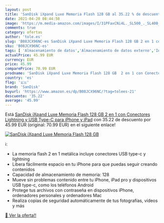 ```yaml
---
layout: post
title: 'SanDisk iXpand Luxe Memoria Flash 128 GB al 35.22 % de descuento'
date: 2021-04-20 08:44:50
image: 'https://m.media-amazon.com/images/I/31PFaxCNi4L._SL500_._SL400_.jpg'
comments: true
category: ofertas
author: 'tole.es'
slug: 'B08JCX96NC-es SanDisk iXpand Luxe Memoria Flash 128 GB 2 en 1 con...'
sku: 'B08JCX96NC-es'
tags: [ 'Almacenamiento de datos','Almacenamiento de datos externo','Informática','Memorias USB','ipad','iphone','sandisk', ]
actualPrice: 45.99 EUR
currency: EUR
price: 45.99
comparePrice: 70.99 EUR
prodname: 'SanDisk iXpand Luxe Memoria Flash 128 GB  2 en 1 con Conectores Lightning y USB Type-C para iPhone y iPad'
country: 'es'
flag: '🇪🇸'
brand: 'SanDisk'
buyurl: 'https://www.amazon.es/dp/B08JCX96NC/?tag=tolees-21'
descuento: '35.22'
average: '45.99'
---
```


Está [SanDisk iXpand Luxe Memoria Flash 128 GB  2 en 1 con Conectores Lightning y USB Type-C para iPhone y iPad](https://www.amazon.es/dp/B08JCX96NC/?tag=tolees-21) con 35.22 de descuento por 45.99 EUR (original: 70.99 EUR) en el siguiente enlace!

[![SanDisk iXpand Luxe Memoria Flash 128 GB](https://m.media-amazon.com/images/I/31PFaxCNi4L._SL500_._SL400_.jpg)](https://www.amazon.es/dp/B08JCX96NC/?tag=tolees-21)

ℹ️:

- La memoria flash 2 en 1 metálica incluye conectores USB type-c y lightning
- Libera fácilmente espacio en tu iPhone para que puedas seguir creando contenidos
- Capacidad de almacenamiento de memoria: 128
- Mueve sin problemas contenido entre tu iPhone, iPad pro y dispositivos USB type-c, como los teléfonos Android
- Protege tus archivos con contraseña en dispositivos iPhone, ordenadores personales y ordenadores Mac
- Realiza copias de seguridad automáticamente de tus fotografías, vídeos y más

[🛒 Ver la oferta!!](https://www.amazon.es/dp/B08JCX96NC/?tag=tolees-21)
